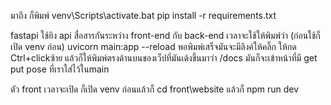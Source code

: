 มาถึง ก็พิมพ์
venv\Scripts\activate.bat
pip install -r requirements.txt

fastapi ใช้ยิง api สื่อสารกันระหว่าง front-end กับ back-end เวลาจะใช้ให้พิมพ์ว่า
(ก่อนใช้ก็เปิด venv ก่อน)
uvicorn main:app --reload
พอพิมพ์เสร็จมันจะมีลิงค์ให้คลิ๊ก ให้กด Ctrl+clickซ้าย
แล้วก็ให้พิมพ์ตรงด้านบนของเว็ปที่มันเด้งขึ้นมาว่า /docs มันก็จะเข้าหน้าที่มี get put pose ที่เราใส่ไว้ในmain

ตัว front เวลาจะเปิด ก็เปิด venv ก่อนแล้วก็ cd front\website แล้วก็ npm run dev